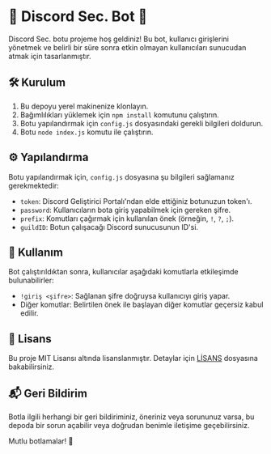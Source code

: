 # 🤖 Discord Sec. Bot 🚀

Discord Sec. botu projeme hoş geldiniz! Bu bot, kullanıcı girişlerini yönetmek ve belirli bir süre sonra etkin olmayan kullanıcıları sunucudan atmak için tasarlanmıştır.

## 🛠️ Kurulum

1. Bu depoyu yerel makinenize klonlayın.
2. Bağımlılıkları yüklemek için `npm install` komutunu çalıştırın.
3. Botu yapılandırmak için `config.js` dosyasındaki gerekli bilgileri doldurun.
4. Botu `node index.js` komutu ile çalıştırın.

## ⚙️ Yapılandırma

Botu yapılandırmak için, `config.js` dosyasına şu bilgileri sağlamanız gerekmektedir:

- `token`: Discord Geliştirici Portalı'ndan elde ettiğiniz botunuzun token'ı.
- `password`: Kullanıcıların bota giriş yapabilmek için gereken şifre.
- `prefix`: Komutları çağırmak için kullanılan önek (örneğin, `!`, `?`, `;`).
- `guildID`: Botun çalışacağı Discord sunucusunun ID'si.

## 📝 Kullanım

Bot çalıştırıldıktan sonra, kullanıcılar aşağıdaki komutlarla etkileşimde bulunabilirler:

- `!giriş <şifre>`: Sağlanan şifre doğruysa kullanıcıyı giriş yapar.
- Diğer komutlar: Belirtilen önek ile başlayan diğer komutlar geçersiz kabul edilir.

## 📄 Lisans

Bu proje MIT Lisansı altında lisanslanmıştır. Detaylar için [LİSANS](LICENSE.md) dosyasına bakabilirsiniz.

## 📬 Geri Bildirim

Botla ilgili herhangi bir geri bildiriminiz, öneriniz veya sorununuz varsa, bu depoda bir sorun açabilir veya doğrudan benimle iletişime geçebilirsiniz.

Mutlu botlamalar! 👾
